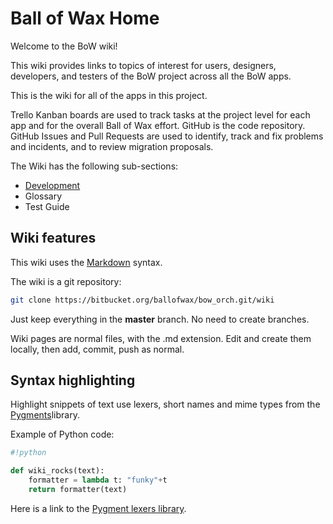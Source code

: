 # Ball of Wax Home

Welcome to the BoW wiki!

This wiki provides links to topics of interest for users, designers, developers, and testers of the BoW project across all the BoW apps.

This is the wiki for all of the apps in this project.

Trello Kanban boards are used to track tasks at the project level for each app and for the overall Ball of Wax effort. GitHub is the code repository.  GitHub Issues and Pull Requests are used to identify, track and fix problems and incidents, and to review migration proposals.

The Wiki has the following sub-sections:

- [Development](Development/HomeDevelopment/)
- Glossary
- Test Guide

## Wiki features

This wiki uses the [Markdown](http://daringfireball.net/projects/markdown/) syntax.

The wiki is a git repository:

```bash
git clone https://bitbucket.org/ballofwax/bow_orch.git/wiki
```

Just keep everything in the __master__ branch. No need to create branches.

Wiki pages are normal files, with the .md extension. Edit and create them locally, then add, commit, push as normal.

## Syntax highlighting

Highlight snippets of text use lexers, short names and mime types from the [Pygments](http://pygments.org/ )library.

Example of Python code:

```python
#!python

def wiki_rocks(text):
    formatter = lambda t: "funky"+t
    return formatter(text)
```

Here is a link to the [Pygment lexers library][lexers].

[lexers]: http://pygments.org/docs/lexers/
